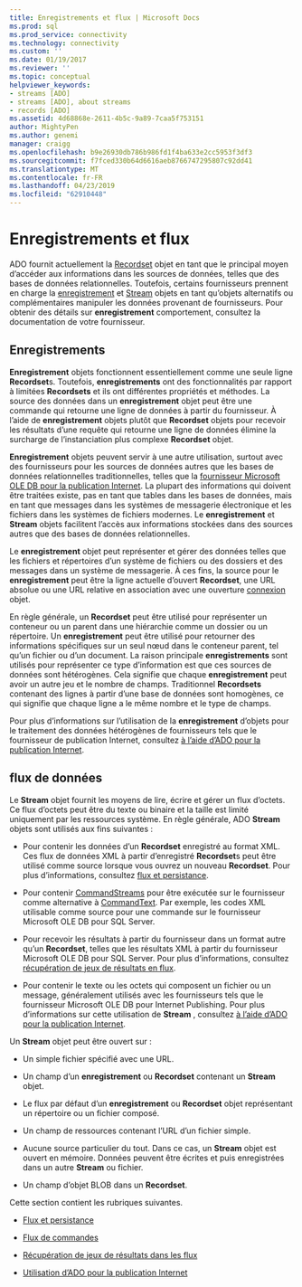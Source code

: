 ```yaml
---
title: Enregistrements et flux | Microsoft Docs
ms.prod: sql
ms.prod_service: connectivity
ms.technology: connectivity
ms.custom: ''
ms.date: 01/19/2017
ms.reviewer: ''
ms.topic: conceptual
helpviewer_keywords:
- streams [ADO]
- streams [ADO], about streams
- records [ADO]
ms.assetid: 4d68868e-2611-4b5c-9a89-7caa5f753151
author: MightyPen
ms.author: genemi
manager: craigg
ms.openlocfilehash: b9e26930db786b986fd1f4ba633e2cc5953f3df3
ms.sourcegitcommit: f7fced330b64d6616aeb8766747295807c92dd41
ms.translationtype: MT
ms.contentlocale: fr-FR
ms.lasthandoff: 04/23/2019
ms.locfileid: "62910448"
---
```

# <a name="records-and-streams"></a>Enregistrements et flux
ADO fournit actuellement la [Recordset](../../../ado/reference/ado-api/recordset-object-ado.md) objet en tant que le principal moyen d’accéder aux informations dans les sources de données, telles que des bases de données relationnelles. Toutefois, certains fournisseurs prennent en charge la [enregistrement](../../../ado/reference/ado-api/record-object-ado.md) et [Stream](../../../ado/reference/ado-api/stream-object-ado.md) objets en tant qu’objets alternatifs ou complémentaires manipuler les données provenant de fournisseurs. Pour obtenir des détails sur **enregistrement** comportement, consultez la documentation de votre fournisseur.  
  
## <a name="records"></a>Enregistrements  
 **Enregistrement** objets fonctionnent essentiellement comme une seule ligne **Recordset**s. Toutefois, **enregistrements** ont des fonctionnalités par rapport à limitées **Recordsets** et ils ont différentes propriétés et méthodes. La source des données dans un **enregistrement** objet peut être une commande qui retourne une ligne de données à partir du fournisseur. À l’aide de **enregistrement** objets plutôt que **Recordset** objets pour recevoir les résultats d’une requête qui retourne une ligne de données élimine la surcharge de l’instanciation plus complexe **Recordset**  objet.  
  
 **Enregistrement** objets peuvent servir à une autre utilisation, surtout avec des fournisseurs pour les sources de données autres que les bases de données relationnelles traditionnelles, telles que la [fournisseur Microsoft OLE DB pour la publication Internet](../../../ado/guide/appendixes/microsoft-ole-db-provider-for-internet-publishing.md). La plupart des informations qui doivent être traitées existe, pas en tant que tables dans les bases de données, mais en tant que messages dans les systèmes de messagerie électronique et les fichiers dans les systèmes de fichiers modernes. Le **enregistrement** et **Stream** objets facilitent l’accès aux informations stockées dans des sources autres que des bases de données relationnelles.  
  
 Le **enregistrement** objet peut représenter et gérer des données telles que les fichiers et répertoires d’un système de fichiers ou des dossiers et des messages dans un système de messagerie. À ces fins, la source pour le **enregistrement** peut être la ligne actuelle d’ouvert **Recordset**, une URL absolue ou une URL relative en association avec une ouverture [connexion](../../../ado/reference/ado-api/connection-object-ado.md) objet.  
  
 En règle générale, un **Recordset** peut être utilisé pour représenter un conteneur ou un parent dans une hiérarchie comme un dossier ou un répertoire. Un **enregistrement** peut être utilisé pour retourner des informations spécifiques sur un seul nœud dans le conteneur parent, tel qu’un fichier ou d’un document. La raison principale **enregistrements** sont utilisés pour représenter ce type d’information est que ces sources de données sont hétérogènes. Cela signifie que chaque **enregistrement** peut avoir un autre jeu et le nombre de champs. Traditionnel **Recordsets** contenant des lignes à partir d’une base de données sont homogènes, ce qui signifie que chaque ligne a le même nombre et le type de champs.  
  
 Pour plus d’informations sur l’utilisation de la **enregistrement** d’objets pour le traitement des données hétérogènes de fournisseurs tels que le fournisseur de publication Internet, consultez [à l’aide d’ADO pour la publication Internet](../../../ado/guide/data/using-ado-for-internet-publishing.md).  
  
## <a name="streams"></a>flux de données  
 Le **Stream** objet fournit les moyens de lire, écrire et gérer un flux d’octets. Ce flux d’octets peut être du texte ou binaire et la taille est limité uniquement par les ressources système. En règle générale, ADO **Stream** objets sont utilisés aux fins suivantes :  
  
-   Pour contenir les données d’un **Recordset** enregistré au format XML. Ces flux de données XML à partir d’enregistré **Recordset**s peut être utilisé comme source lorsque vous ouvrez un nouveau **Recordset**. Pour plus d’informations, consultez [flux et persistance](../../../ado/guide/data/streams-and-persistence.md).  
  
-   Pour contenir [CommandStreams](../../../ado/reference/ado-api/commandstream-property-ado.md) pour être exécutée sur le fournisseur comme alternative à [CommandText](../../../ado/reference/ado-api/commandtext-property-ado.md). Par exemple, les codes XML utilisable comme source pour une commande sur le fournisseur Microsoft OLE DB pour SQL Server.  
  
-   Pour recevoir les résultats à partir du fournisseur dans un format autre qu’un **Recordset**, telles que les résultats XML à partir du fournisseur Microsoft OLE DB pour SQL Server. Pour plus d’informations, consultez [récupération de jeux de résultats en flux](../../../ado/guide/data/retrieving-resultsets-into-streams.md).  
  
-   Pour contenir le texte ou les octets qui composent un fichier ou un message, généralement utilisés avec les fournisseurs tels que le fournisseur Microsoft OLE DB pour Internet Publishing. Pour plus d’informations sur cette utilisation de **Stream** , consultez [à l’aide d’ADO pour la publication Internet](../../../ado/guide/data/using-ado-for-internet-publishing.md).  
  
 Un **Stream** objet peut être ouvert sur :  
  
-   Un simple fichier spécifié avec une URL.  
  
-   Un champ d’un **enregistrement** ou **Recordset** contenant un **Stream** objet.  
  
-   Le flux par défaut d’un **enregistrement** ou **Recordset** objet représentant un répertoire ou un fichier composé.  
  
-   Un champ de ressources contenant l’URL d’un fichier simple.  
  
-   Aucune source particulier du tout. Dans ce cas, un **Stream** objet est ouvert en mémoire. Données peuvent être écrites et puis enregistrées dans un autre **Stream** ou fichier.  
  
-   Un champ d’objet BLOB dans un **Recordset**.  
  
 Cette section contient les rubriques suivantes.  
  
-   [Flux et persistance](../../../ado/guide/data/streams-and-persistence.md)  
  
-   [Flux de commandes](../../../ado/guide/data/command-streams.md)  
  
-   [Récupération de jeux de résultats dans les flux](../../../ado/guide/data/retrieving-resultsets-into-streams.md)  
  
-   [Utilisation d’ADO pour la publication Internet](../../../ado/guide/data/using-ado-for-internet-publishing.md)

